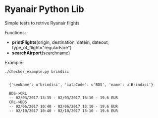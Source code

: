 # Ryanair Python Lib

Simple tests to retrive Ryanair flights

Functions:
* **printFlights**(origin, destination, datein, dateout, type_of_flight="regularFare")
* **searchAirport**(searchname)

Example:
```
./checker_example.py brindisi


  {'seoName': u'brindisi', 'iataCode': u'BDS', 'name': u'Brindisi'}

  BDS->CRL
  -- 02/03/2017 13:35 - 02/03/2017 16:10 - 19.6 EUR
  CRL->BDS
  -- 02/06/2017 10:40 - 02/06/2017 13:10 - 19.6 EUR
  -- 02/10/2017 10:40 - 02/10/2017 13:10 - 19.6 EUR

```
